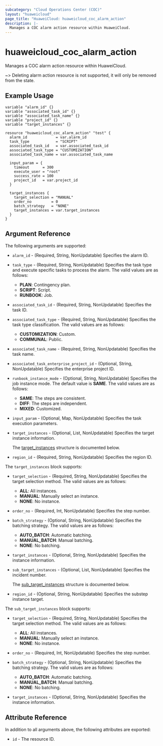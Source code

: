 ```yaml
---
subcategory: "Cloud Operations Center (COC)"
layout: "huaweicloud"
page_title: "HuaweiCloud: huaweicloud_coc_alarm_action"
description: |-
  Manages a COC alarm action resource within HuaweiCloud.
---
```


# huaweicloud_coc_alarm_action

Manages a COC alarm action resource within HuaweiCloud.

~> Deleting alarm action resource is not supported, it will only be removed from the state.

## Example Usage

```hcl
variable "alarm_id" {}
variable "associated_task_id" {}
variable "associated_task_name" {}
variable "project_id" {}
variable "target_instances" {}

resource "huaweicloud_coc_alarm_action" "test" {
  alarm_id             = var.alarm_id
  task_type            = "SCRIPT"
  associated_task_id   = var.associated_task_id
  associated_task_type = "CUSTOMIZATION"
  associated_task_name = var.associated_task_name
  
  input_param = {
    timeout      = 300
    execute_user = "root"
    success_rate = 100
    project_id   = var.project_id
  }

  target_instances {
    target_selection = "MANUAL"
    order_no         = 0
    batch_strategy   = "NONE"
    target_instances = var.target_instances
  }
}
```

## Argument Reference

The following arguments are supported:

* `alarm_id` - (Required, String, NonUpdatable) Specifies the alarm ID.

* `task_type` - (Required, String, NonUpdatable) Specifies the task type and execute specific tasks to process the alarm.
  The valid values are as follows:
  + **PLAN**: Contingency plan.
  + **SCRIPT**: Script.
  + **RUNBOOK**: Job.

* `associated_task_id` - (Required, String, NonUpdatable) Specifies the task ID.

* `associated_task_type` - (Required, String, NonUpdatable) Specifies the task type classification.
  The valid values are as follows:
  + **CUSTOMIZATION**: Custom.
  + **COMMUNAL**: Public.

* `associated_task_name` - (Required, String, NonUpdatable) Specifies the task name.

* `associated_task_enterprise_project_id` - (Optional, String, NonUpdatable) Specifies the enterprise project ID.

* `runbook_instance_mode` - (Optional, String, NonUpdatable) Specifies the job instance mode. The default value is **SAME**.
  The valid values are as follows:
  + **SAME**: The steps are consistent.
  + **DIFF**: The steps are independent.
  + **MIXED**: Customized.

* `input_param` - (Optional, Map, NonUpdatable) Specifies the task execution parameters.

* `target_instances` - (Optional, List, NonUpdatable) Specifies the target instance information.

  The [target_instances](#target_instances_struct) structure is documented below.

* `region_id` - (Required, String, NonUpdatable) Specifies the region ID.

<a name="target_instances_struct"></a>
The `target_instances` block supports:

* `target_selection` - (Required, String, NonUpdatable) Specifies the target selection method.
  The valid values are as follows:
  + **ALL**: All instances.
  + **MANUAL**: Manually select an instance.
  + **NONE**: No instance.

* `order_no` - (Required, Int, NonUpdatable) Specifies the step number.

* `batch_strategy` - (Optional, String, NonUpdatable) Specifies the batching strategy.
  The valid values are as follows:
  + **AUTO_BATCH**: Automatic batching.
  + **MANUAL_BATCH**: Manual batching.
  + **NONE**: No batching.

* `target_instances` - (Optional, String, NonUpdatable) Specifies the instance information.

* `sub_target_instances` - (Optional, List, NonUpdatable) Specifies the incident number.

  The [sub_target_instances](#target_instances_sub_target_instances_struct) structure is documented below.

* `region_id` - (Optional, String, NonUpdatable) Specifies the substep instance target.

<a name="target_instances_sub_target_instances_struct"></a>
The `sub_target_instances` block supports:

* `target_selection` - (Required, String, NonUpdatable) Specifies the target selection method.
  The valid values are as follows:
  + **ALL**: All instances.
  + **MANUAL**: Manually select an instance.
  + **NONE**: No instance.

* `order_no` - (Required, Int, NonUpdatable) Specifies the step number.

* `batch_strategy` - (Optional, String, NonUpdatable) Specifies the batching strategy.
  The valid values are as follows:
  + **AUTO_BATCH**: Automatic batching.
  + **MANUAL_BATCH**: Manual batching.
  + **NONE**: No batching.

* `target_instances` - (Optional, String, NonUpdatable) Specifies the instance information.

## Attribute Reference

In addition to all arguments above, the following attributes are exported:

* `id` - The resource ID.
